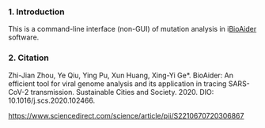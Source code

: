 ### 1. Introduction
This is a command-line interface (non-GUI) of mutation analysis in i[BioAider](https://github.com/ZhijianZhou01/BioAider) software.

### 2. Citation
Zhi-Jian Zhou, Ye Qiu, Ying Pu, Xun Huang, Xing-Yi Ge*. BioAider: An efficient tool for viral genome analysis and its application in tracing SARS-CoV-2 transmission. Sustainable Cities and Society. 2020. DIO: 10.1016/j.scs.2020.102466.

https://www.sciencedirect.com/science/article/pii/S2210670720306867
